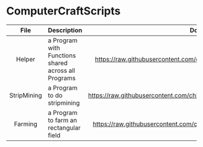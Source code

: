 # ComputerCraftScripts

| File | Description | Downloadlink |
| :--: | :---------- | :----------: |
| Helper | a Program with Functions shared across all Programs | https://raw.githubusercontent.com/chibbi/ComputerCraftScripts/main/Helper.lua |
| StripMining | a Program to do stripmining | https://raw.githubusercontent.com/chibbi/ComputerCraftScripts/main/StripMining.lua |
| Farming | a Program to farm an rectangular field | https://raw.githubusercontent.com/chibbi/ComputerCraftScripts/main/Farming.lua |